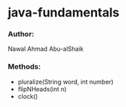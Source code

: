 # java-fundamentals
### **Author:** 
Nawal Ahmad Abu-alShaik

### Methods:
- pluralize(String word, int number)
- flipNHeads(int n)
- clock()